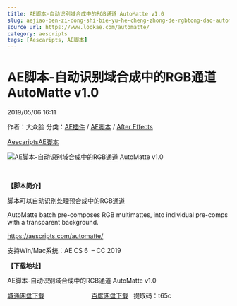 ```yaml
---
title: AE脚本-自动识别域合成中的RGB通道 AutoMatte v1.0
slug: aejiao-ben-zi-dong-shi-bie-yu-he-cheng-zhong-de-rgbtong-dao-automatte-v1-0
source_url: https://www.lookae.com/automatte/
category: aescripts
tags: [Aescaripts, AE脚本]
---
```

# AE脚本-自动识别域合成中的RGB通道 AutoMatte v1.0

2019/05/06 16:11

作者：大众脸
分类：[AE插件](https://www.lookae.com/after-effects/aechajian/) / [AE脚本](https://www.lookae.com/after-effects/aescripts/) / [After Effects](https://www.lookae.com/after-effects/)

[Aescaripts](https://www.lookae.com/tag/aescaripts/)[AE脚本](https://www.lookae.com/tag/ae%e8%84%9a%e6%9c%ac/)

![AE脚本-自动识别域合成中的RGB通道 AutoMatte v1.0](https://www.lookae.com/wp-content/uploads/2019/05/AutoMatte.jpg "AE脚本-自动识别域合成中的RGB通道 AutoMatte v1.0-LookAE.com")

﻿

**【脚本简介】**

脚本可以自动识别处理预合成中的RGB通道

AutoMatte batch pre-composes RGB multimattes, into individual pre-comps with a transparent background.

https://aescripts.com/automatte/

支持Win/Mac系统：AE CS 6  – CC 2019

**【下载地址】**

AE脚本-自动识别域合成中的RGB通道 AutoMatte v1.0

[城通网盘下载](https://lookae.ctfile.com/fs/680462-372754085)                           [百度网盘下载](https://pan.baidu.com/s/1Kf8ULmxz_KcBe7s_o_150w)   提取码：t65c
